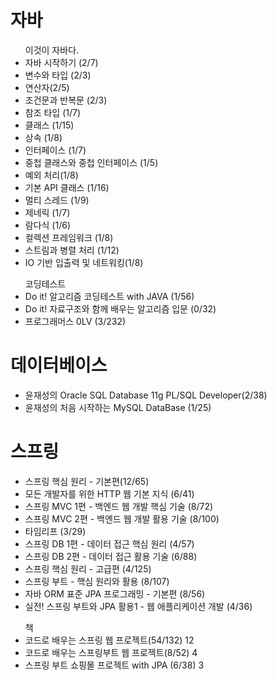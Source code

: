 <h1> 자바 </h1>

<ul> 이것이 자바다.
  <li>자바 시작하기 (2/7)</li>
  <li>변수와 타입 (2/3) </li>
  <li>연산자(2/5)</li>
  <li>조건문과 반복문 (2/3)</li>
  <li>참조 타입 (1/7)</li>
  <li>클래스 (1/15)</li>
  <li>상속 (1/8)</li>
  <li>인터페이스 (1/7)</li>
  <li>중첩 클래스와 중첩 인터페이스 (1/5)</li>
  <li>예외 처리(1/8)</li>
  <li>기본 API 클래스 (1/16)</li>
  <li>멀티 스레드 (1/9)</li>
  <li>제네릭 (1/7)</li>
  <li>람다식 (1/6)</li>
  <li>컬렉션 프레임워크 (1/8)</li>
  <li>스트림과 병렬 처리 (1/12)</li>
  <li>IO 기반 입출력 및 네트워킹(1/8)</li>
</ul>
<ul> 코딩테스트
  <li>Do it! 알고리즘 코딩테스트 with JAVA (1/56)</li>
  <li>Do it! 자료구조와 함께 배우는 알고리즘 입문 (0/32)</li>
  <li>프로그래머스 0LV (3/232)</li>
</ul>

<h1>데이터베이스</h1>
<ul> 
    <li>윤재성의 Oracle SQL Database 11g PL/SQL Developer(2/38)</li>
    <li>윤재성의 처음 시작하는 MySQL DataBase (1/25)</li>
</ul>

<h1> 스프링 </h1>
<ul>
  <li>스프링 핵심 원리 - 기본편(12/65)</li>
  <li>모든 개발자를 위한 HTTP 웹 기본 지식 (6/41)</li>
  <li>스프링 MVC 1편 - 백엔드 웹 개발 핵심 기술 (8/72)</li>
  <li>스프링 MVC 2편 - 백엔드 웹 개발 활용 기술 (8/100)</li>
  <li>타임리프 (3/29)</li>
  <li>스프링 DB 1편 - 데이터 접근 핵심 원리 (4/57) </li>
  <li>스프링 DB 2편 - 데이터 접근 활용 기술 (6/88) </li>
  <li>스프링 핵심 원리 - 고급편 (4/125) </li>
  <li>스프링 부트 - 핵심 원리와 활용 (8/107)</li>
  <li>자바 ORM 표준 JPA 프로그래밍 - 기본편 (8/56)</li>
  <li>실전! 스프링 부트와 JPA 활용1 - 웹 애플리케이션 개발 (4/36)</li>
</ul>
<ul> 책
  <li>코드로 배우는 스프링 웹 프로젝트(54/132) 12</li>
  
  <li>코드로 배우는 스프링부트 웹 프로젝트(8/52) 4</li>
  <li>스프링 부트 쇼핑몰 프로젝트 with JPA (6/38) 3</li> 
</ul>
